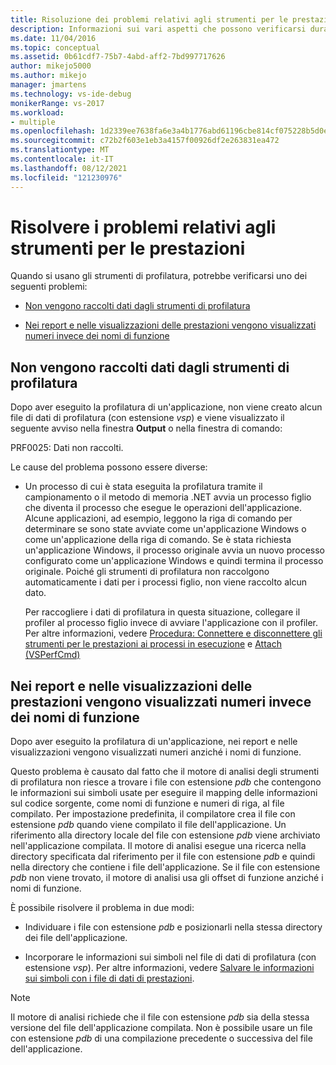 ```yaml
---
title: Risoluzione dei problemi relativi agli strumenti per le prestazioni | Microsoft Docs
description: Informazioni sui vari aspetti che possono verificarsi durante la risoluzione dei problemi degli strumenti per le prestazioni, ad esempio quando non vengono raccolti dati dagli strumenti di profilatura.
ms.date: 11/04/2016
ms.topic: conceptual
ms.assetid: 0b61cdf7-75b7-4abd-aff2-7bd997717626
author: mikejo5000
ms.author: mikejo
manager: jmartens
ms.technology: vs-ide-debug
monikerRange: vs-2017
ms.workload:
- multiple
ms.openlocfilehash: 1d2339ee7638fa6e3a4b1776abd61196cbe814cf075228b5d0eee651d89e70cc
ms.sourcegitcommit: c72b2f603e1eb3a4157f00926df2e263831ea472
ms.translationtype: MT
ms.contentlocale: it-IT
ms.lasthandoff: 08/12/2021
ms.locfileid: "121230976"
---
```

# <a name="troubleshoot-performance-tools-issues"></a>Risolvere i problemi relativi agli strumenti per le prestazioni
Quando si usano gli strumenti di profilatura, potrebbe verificarsi uno dei seguenti problemi:

- [Non vengono raccolti dati dagli strumenti di profilatura](#no-data-is-collected-by-the-profiling-tools)

- [Nei report e nelle visualizzazioni delle prestazioni vengono visualizzati numeri invece dei nomi di funzione](#performance-views-and-reports-display-numbers-for-function-names)

## <a name="no-data-is-collected-by-the-profiling-tools"></a>Non vengono raccolti dati dagli strumenti di profilatura
 Dopo aver eseguito la profilatura di un'applicazione, non viene creato alcun file di dati di profilatura (con estensione *vsp*) e viene visualizzato il seguente avviso nella finestra **Output** o nella finestra di comando:

 PRF0025: Dati non raccolti.

 Le cause del problema possono essere diverse:

- Un processo di cui è stata eseguita la profilatura tramite il campionamento o il metodo di memoria .NET avvia un processo figlio che diventa il processo che esegue le operazioni dell'applicazione. Alcune applicazioni, ad esempio, leggono la riga di comando per determinare se sono state avviate come un'applicazione Windows o come un'applicazione della riga di comando. Se è stata richiesta un'applicazione Windows, il processo originale avvia un nuovo processo configurato come un'applicazione Windows e quindi termina il processo originale. Poiché gli strumenti di profilatura non raccolgono automaticamente i dati per i processi figlio, non viene raccolto alcun dato.

     Per raccogliere i dati di profilatura in questa situazione, collegare il profiler al processo figlio invece di avviare l'applicazione con il profiler. Per altre informazioni, vedere [Procedura: Connettere e disconnettere gli strumenti per le prestazioni ai processi in esecuzione](../profiling/how-to-attach-and-detach-performance-tools-to-running-processes.md) e [Attach (VSPerfCmd)](../profiling/attach.md)

## <a name="performance-views-and-reports-display-numbers-for-function-names"></a>Nei report e nelle visualizzazioni delle prestazioni vengono visualizzati numeri invece dei nomi di funzione
 Dopo aver eseguito la profilatura di un'applicazione, nei report e nelle visualizzazioni vengono visualizzati numeri anziché i nomi di funzione.

 Questo problema è causato dal fatto che il motore di analisi degli strumenti di profilatura non riesce a trovare i file con estensione *pdb* che contengono le informazioni sui simboli usate per eseguire il mapping delle informazioni sul codice sorgente, come nomi di funzione e numeri di riga, al file compilato. Per impostazione predefinita, il compilatore crea il file con estensione *pdb* quando viene compilato il file dell'applicazione. Un riferimento alla directory locale del file con estensione *pdb* viene archiviato nell'applicazione compilata. Il motore di analisi esegue una ricerca nella directory specificata dal riferimento per il file con estensione *pdb* e quindi nella directory che contiene i file dell'applicazione. Se il file con estensione *pdb* non viene trovato, il motore di analisi usa gli offset di funzione anziché i nomi di funzione.

 È possibile risolvere il problema in due modi:

- Individuare i file con estensione *pdb* e posizionarli nella stessa directory dei file dell'applicazione.

- Incorporare le informazioni sui simboli nel file di dati di profilatura (con estensione *vsp*). Per altre informazioni, vedere [Salvare le informazioni sui simboli con i file di dati di prestazioni](../profiling/saving-symbol-information-with-performance-data-files.md).

> [!NOTE]
> Il motore di analisi richiede che il file con estensione *pdb* sia della stessa versione del file dell'applicazione compilata. Non è possibile usare un file con estensione *pdb* di una compilazione precedente o successiva del file dell'applicazione.
